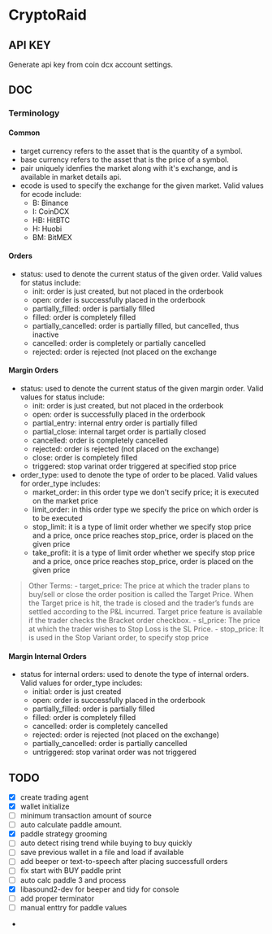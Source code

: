 # CryptoRaid

## API KEY
Generate api key from coin dcx account settings.

## DOC
### Terminology
#### Common
- target currency refers to the asset that is the quantity of a symbol.
- base currency refers to the asset that is the price of a symbol.
- pair uniquely idenfies the market along with it's exchange, and is available in market details api.
- ecode is used to specify the exchange for the given market. Valid values for ecode include:
  - B: Binance
  - I: CoinDCX
  - HB: HitBTC
  - H: Huobi
  - BM: BitMEX

#### Orders
- status: used to denote the current status of the given order. Valid values for status include:
  - init: order is just created, but not placed in the orderbook
  - open: order is successfully placed in the orderbook
  - partially_filled: order is partially filled
  - filled: order is completely filled
  - partially_cancelled: order is partially filled, but cancelled, thus inactive
  - cancelled: order is completely or partially cancelled
  - rejected: order is rejected (not placed on the exchange
#### Margin Orders
- status: used to denote the current status of the given margin order. Valid values for status include:
  - init: order is just created, but not placed in the orderbook
  - open: order is successfully placed in the orderbook
  - partial_entry: internal entry order is partially filled
  - partial_close: internal target order is partially closed
  - cancelled: order is completely cancelled
  - rejected: order is rejected (not placed on the exchange)
  - close: order is completely filled
  - triggered: stop varinat order triggered at specified stop price
- order_type: used to denote the type of order to be placed. Valid values for order_type includes:
  - market_order: in this order type we don't secify price; it is executed on the market price
  - limit_order: in this order type we specify the price on which order is to be executed
  - stop_limit: it is a type of limit order whether we specify stop price and a price, once price reaches stop_price, order is placed on the given price
  - take_profit: it is a type of limit order whether we specify stop price and a price, once price reaches stop_price, order is placed on the given price

> Other Terms: - target_price: The price at which the trader plans to buy/sell or close the order position is called the Target Price. When the Target price is hit, the trade is closed and the trader’s funds are settled according to the P&L incurred. Target price feature is available if the trader checks the Bracket order checkbox. - sl_price: The price at which the trader wishes to Stop Loss is the SL Price. - stop_price: It is used in the Stop Variant order, to specify stop price

#### Margin Internal Orders
- status for internal orders: used to denote the type of internal orders. Valid values for order_type includes:
  - initial: order is just created
  - open: order is successfully placed in the orderbook
  - partially_filled: order is partially filled
  - filled: order is completely filled
  - cancelled: order is completely cancelled
  - rejected: order is rejected (not placed on the exchange)
  - partially_cancelled: order is partially cancelled
  - untriggered: stop varinat order was not triggered

## TODO
- [x] create trading agent
- [x] wallet initialize
- [ ] minimum transaction amount of source
- [ ] auto calculate paddle amount.
- [x] paddle strategy grooming
- [ ] auto detect rising trend while buying to buy quickly
- [ ] save previous wallet in a file and load if available
- [ ] add beeper or text-to-speech after placing successfull orders
- [ ] fix start with BUY paddle print
- [ ] auto calc paddle 3 and process
- [x] libasound2-dev for beeper and tidy for console
- [ ] add proper terminator
- [ ] manual enttry for paddle values
- 
